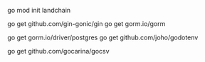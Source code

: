 go mod init landchain

go get github.com/gin-gonic/gin
go get gorm.io/gorm

go get gorm.io/driver/postgres
go get github.com/joho/godotenv

go get github.com/gocarina/gocsv
